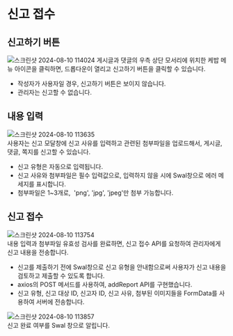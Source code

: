 # 신고 접수
## 신고하기 버튼
![스크린샷 2024-08-10 114024](https://github.com/user-attachments/assets/b7ceb795-9806-4bf5-b0a9-196b65bf8998)
게시글과 댓글의 우측 상단 모서리에 위치한 케밥 메뉴 아이콘을 클릭하면, 드롭다운이 열리고 신고하기 버튼을 클릭할 수 있습니다.
- 작성자가 사용자일 경우, 신고하기 버튼은 보이지 않습니다.
- 관리자는 신고할 수 없습니다.
## 내용 입력
![스크린샷 2024-08-10 113635](https://github.com/user-attachments/assets/c7a38e9f-61f6-4ff8-aa7c-43c3ecd91d39)<br>
사용자는 신고 모달창에 신고 사유를 입력하고 관련된 첨부파일을 업로드해서, 게시글, 댓글, 쪽지를 신고할 수 있습니다.
- 신고 유형은 자동으로 입력됩니다.
- 신고 사유와 첨부파일은 필수 입력값으로, 입력하지 않을 시에 Swal창으로 에러 메세지를 표시합니다.
- 첨부파일은 1~3개로,  'png', 'jpg', 'jpeg'만 첨부 가능합니다.

## 신고 접수
![스크린샷 2024-08-10 113754](https://github.com/user-attachments/assets/e0739770-4efc-4ca8-b8ad-8dc8d78b11a1)<br>
내용 입력과 첨부파일 유효성 검사를 완료하면, 신고 접수 API를 요청하여 관리자에게 신고 내용을 전송합니다.
- 신고를 제출하기 전에 Swal창으로 신고 유형을 안내함으로써 사용자가 신고 내용을 검토하고 제출할 수 있도록 합니다.
- axios의 POST 메서드를 사용하여, addReport API를 구현했습니다.
- 신고 유형, 신고 대상 ID, 신고자 ID, 신고 사유, 첨부된 이미지들을 FormData를 사용하여 서버에 전송합니다.

![스크린샷 2024-08-10 113857](https://github.com/user-attachments/assets/311a9ddd-9651-46a2-ab3d-323a80b270f2)<br>
신고 완료 여부를 Swal 창으로 알립니다.
